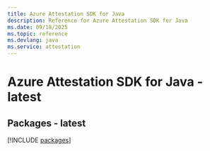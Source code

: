 ```yaml
---
title: Azure Attestation SDK for Java
description: Reference for Azure Attestation SDK for Java
ms.date: 09/18/2025
ms.topic: reference
ms.devlang: java
ms.service: attestation
---
```

# Azure Attestation SDK for Java - latest
## Packages - latest
[!INCLUDE [packages](attestation-index.md)]